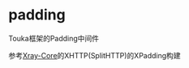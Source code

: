 # padding

Touka框架的Padding中间件

参考[Xray-Core](https://github.com/XTLS/Xray-core)的XHTTP(SplitHTTP)的XPadding构建